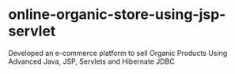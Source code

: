 # online-organic-store-using-jsp-servlet

Developed an e-commerce platform to sell Organic Products Using Advanced Java, JSP, Servlets and Hibernate JDBC
